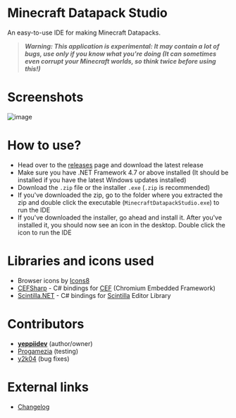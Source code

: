 # Minecraft Datapack Studio
 An easy-to-use IDE for making Minecraft Datapacks.

> **_Warning: This application is experimental: It may contain a lot of bugs, use only if you know what you're doing (It can sometimes even corrupt your Minecraft worlds, so think twice before using this!)_**
 
# Screenshots
![image](https://user-images.githubusercontent.com/52355164/133300016-a4259f73-8ba7-4288-afc8-3abf43c05b2c.png)

# How to use?
- Head over to the [releases](https://github.com/yeppiidev/MinecraftDatapackStudio/releases) page and download the latest release
- Make sure you have .NET Framework 4.7 or above installed (It should be installed if you have the latest Windows updates installed)
- Download the `.zip` file or the installer `.exe` (`.zip` is recommended)
- If you've downloaded the zip, go to the folder where you extracted the zip and double click the executable (`MinecraftDatapackStudio.exe`) to run the IDE
- If you've downloaded the installer, go ahead and install it. After you've installed it, you should now see an icon in the desktop. Double click the icon to run the IDE

# Libraries and icons used
- Browser icons by [Icons8](https://icons8.com)
- [CEFSharp](https://cefsharp.github.io/) - C# bindings for [CEF](https://bitbucket.org/chromiumembedded/cef/src/master/) (Chromium Embedded Framework)
- [Scintilla.NET](https://github.com/jacobslusser/ScintillaNET/) - C# bindings for [Scintilla](https://www.scintilla.org) Editor Library

# Contributors
- **[yeppiidev](https://github.com/yeppiidev)** (author/owner)
- [Progamezia](https://github.com/Aagney-github) (testing)
- [y2k04](https://github.com/y2k04) (bug fixes)

# External links
- [Changelog](https://yeppiidev.github.io/MinecraftDatapackStudio/CHANGELOG.html)
